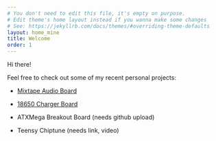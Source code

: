 ```yaml
---
# You don't need to edit this file, it's empty on purpose.
# Edit theme's home layout instead if you wanna make some changes
# See: https://jekyllrb.com/docs/themes/#overriding-theme-defaults
layout: home_mine
title: Welcome
order: 1
---
```


Hi there!


Feel free to check out some of my recent personal projects:

* [Mixtape Audio Board](https://github.com/bkeegs/Mixtape-Board)

* [18650 Charger Board](https://github.com/bkeegs/18650-Charge-Board)

* ATXMega Breakout Board (needs github upload)

* Teensy Chiptune (needs link, video)

